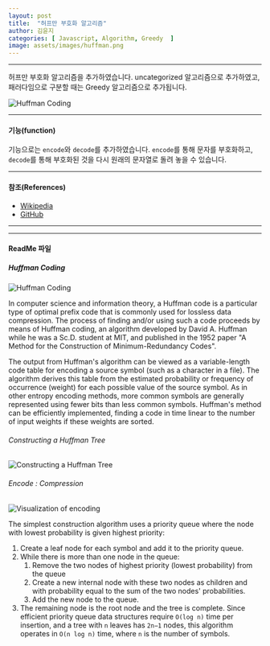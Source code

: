 ```yaml
---
layout: post
title:  "허프만 부호화 알고리즘"
author: 김윤지
categories: [ Javascript, Algorithm, Greedy  ]
image: assets/images/huffman.png
---
```

***
허프만 부호화 알고리즘을 추가하였습니다.
uncategorized 알고리즘으로 추가하였고,
패러다임으로 구분할 때는 Greedy 알고리즘으로 추가됩니다.


![Huffman Coding](https://upload.wikimedia.org/wikipedia/commons/thumb/8/82/Huffman_tree_2.svg/1920px-Huffman_tree_2.svg.png)


***
#### 기능(function)

기능으로는 `encode`와 `decode`를 추가하였습니다.
`encode`를 통해 문자를 부호화하고, `decode`를 통해 부호화된 것을 다시 원래의 문자열로 돌려 놓을 수 있습니다.

***
#### 참조(References)

- [Wikipedia](https://en.wikipedia.org/wiki/Huffman_coding)
- [GitHub](https://gist.github.com/1995eaton/86f10f4d0247b4e4e65e)
***
***

#### ReadMe 파일

##### Huffman Coding
![Huffman Coding](https://upload.wikimedia.org/wikipedia/commons/thumb/8/82/Huffman_tree_2.svg/1920px-Huffman_tree_2.svg.png)


In computer science and information theory, 
a Huffman code is a particular type of optimal prefix code
that is commonly used for lossless data compression. 
The process of finding and/or using such a code proceeds by means of Huffman coding, an algorithm developed by David A.
Huffman while he was a Sc.D. student at MIT, and published in the 1952 
paper "A Method for the Construction of Minimum-Redundancy Codes".

The output from Huffman's algorithm can be viewed as a variable-length code table 
for encoding a source symbol (such as a character in a file). 
The algorithm derives this table from the estimated probability or frequency of occurrence (weight) 
for each possible value of the source symbol. 
As in other entropy encoding methods, 
more common symbols are generally represented using fewer bits than less common symbols. 
Huffman's method can be efficiently implemented,
finding a code in time linear to the number of input weights if these weights are sorted.

###### Constructing a Huffman Tree
![Constructing a Huffman Tree](https://upload.wikimedia.org/wikipedia/commons/d/d8/HuffmanCodeAlg.png)



###### Encode : Compression

![Visualization of encoding](https://upload.wikimedia.org/wikipedia/commons/thumb/a/a0/Huffman_coding_visualisation.svg/1920px-Huffman_coding_visualisation.svg.png)

The simplest construction algorithm uses a priority queue where the node with lowest probability is given highest priority:

1. Create a leaf node for each symbol and add it to the priority queue.
2. While there is more than one node in the queue:
    1. Remove the two nodes of highest priority (lowest probability) from the queue
    2. Create a new internal node with these two nodes as children and with probability equal to the sum of the two nodes' probabilities.
    3. Add the new node to the queue.
3. The remaining node is the root node and the tree is complete.
Since efficient priority queue data structures require `O(log n)` time per insertion, and a tree with `n` leaves has `2n−1` nodes, this algorithm operates in `O(n log n)` time, where `n` is the number of symbols.
